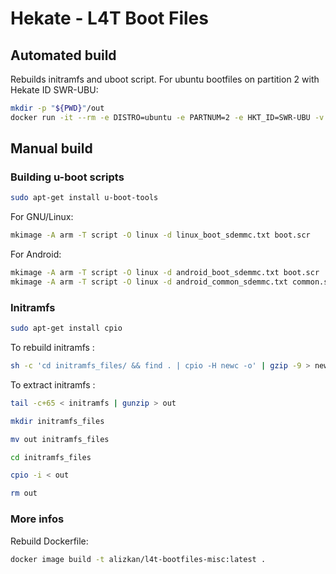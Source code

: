 # Hekate - L4T Boot Files

## Automated build

Rebuilds initramfs and uboot script.
For ubuntu bootfiles on partition 2 with Hekate ID SWR-UBU:

```sh
mkdir -p "${PWD}"/out
docker run -it --rm -e DISTRO=ubuntu -e PARTNUM=2 -e HKT_ID=SWR-UBU -v "${PWD}"/out:/out alizkan/l4t-bootfiles-misc:latest
```

## Manual build

### Building u-boot scripts

```sh
sudo apt-get install u-boot-tools
```

For GNU/Linux:

```sh
mkimage -A arm -T script -O linux -d linux_boot_sdemmc.txt boot.scr
```

For Android:

```sh
mkimage -A arm -T script -O linux -d android_boot_sdemmc.txt boot.scr
mkimage -A arm -T script -O linux -d android_common_sdemmc.txt common.scr
```

### Initramfs

```sh
sudo apt-get install cpio
```

To rebuild initramfs :
```sh
sh -c 'cd initramfs_files/ && find . | cpio -H newc -o' | gzip -9 > new_initramfs.cpio.gz && mkimage -A arm64 -O linux -T ramdisk -C gzip -d new_initramfs.cpio.gz initramfs
```

To extract initramfs :

```sh
tail -c+65 < initramfs | gunzip > out
```

```sh
mkdir initramfs_files
```

```sh
mv out initramfs_files
```

```sh
cd initramfs_files
```

```sh
cpio -i < out
```

```sh
rm out
```

### More infos

Rebuild Dockerfile:

```sh
docker image build -t alizkan/l4t-bootfiles-misc:latest .
```
